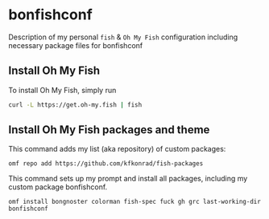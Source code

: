 # bonfishconf
Description of my personal `fish` &amp; `Oh My Fish` configuration including necessary package files for bonfishconf

## Install Oh My Fish
To install Oh My Fish, simply run
```sh
curl -L https://get.oh-my.fish | fish
```

## Install Oh My Fish packages and theme
This command adds my list (aka repository) of custom packages:
```fish
omf repo add https://github.com/kfkonrad/fish-packages
```
This command sets up my prompt and install all packages, including my custom package bonfishconf.
```fish
omf install bongnoster colorman fish-spec fuck gh grc last-working-dir bonfishconf
```
